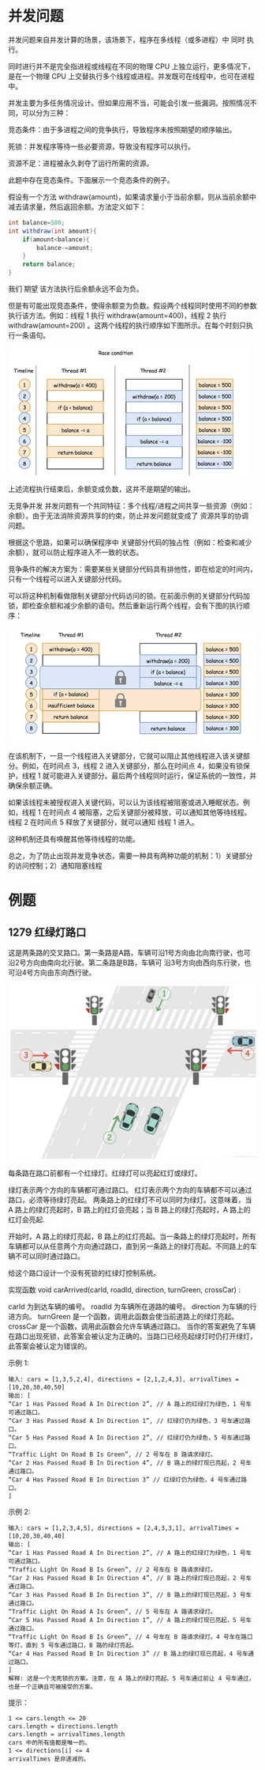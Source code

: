 # 并发问题 
并发问题来自并发计算的场景，该场景下，程序在多线程（或多进程）中 同时 执行。

同时进行并不是完全指进程或线程在不同的物理 CPU 上独立运行，更多情况下，是在一个物理 CPU 上交替执行多个线程或进程。并发既可在线程中，也可在进程中。

并发主要为多任务情况设计。但如果应用不当，可能会引发一些漏洞。按照情况不同，可以分为三种：

竞态条件：由于多进程之间的竞争执行，导致程序未按照期望的顺序输出。

死锁：并发程序等待一些必要资源，导致没有程序可以执行。

资源不足：进程被永久剥夺了运行所需的资源。

此题中存在竞态条件。下面展示一个竞态条件的例子。

假设有一个方法 withdraw(amount)，如果请求量小于当前余额，则从当前余额中减去请求量，然后返回余额。方法定义如下：

```java
int balance=500;
int withdraw(int amount){
    if(amount<balance){
        balance-=amount;
    }
    return balance;
}
```

我们 期望 该方法执行后余额永远不会为负。

但是有可能出现竞态条件，使得余额变为负数。假设两个线程同时使用不同的参数执行该方法。例如：线程 1 执行 withdraw(amount=400)，线程 2 执行 withdraw(amount=200)
。这两个线程的执行顺序如下图所示。在每个时刻只执行一条语句。

<img src="并发问题/image-20221005081917818.png" alt="image-20221005081917818" style="zoom:50%;" />

上述流程执行结束后，余额变成负数，这并不是期望的输出。

无竞争并发 并发问题有一个共同特征：多个线程/进程之间共享一些资源（例如：余额）。由于无法消除资源共享的约束，防止并发问题就变成了 资源共享的协调 问题。

根据这个思路，如果可以确保程序中 关键部分代码的独占性（例如：检查和减少余额），就可以防止程序进入不一致的状态。

竞争条件的解决方案为：需要某些关键部分代码具有排他性，即在给定的时间内，只有一个线程可以进入关键部分代码。

可以将这种机制看做限制关键部分代码访问的锁。在前面示例的关键部分代码加锁，即检查余额和减少余额的语句。然后重新运行两个线程，会有下图的执行顺序：

<img src="并发问题/image-20221005081935059.png" alt="image-20221005081935059" style="zoom:50%;" />

在该机制下，一旦一个线程进入关键部分，它就可以阻止其他线程进入该关键部分。例如，在时间点 3，线程 2 进入关键部分，那么在时间点 4，如果没有锁保护，线程 1 就可能进入关键部分。最后两个线程同时运行，保证系统的一致性，并确保余额正确。

如果该线程未被授权进入关键代码，可以认为该线程被阻塞或进入睡眠状态。例如，线程 1 在时间点 4 被阻塞，之后关键部分被释放，可以通知其他等待线程。线程 2 在时间点 5 释放了关键部分，就可以通知 线程 1 进入。

这种机制还具有唤醒其他等待线程的功能。

总之，为了防止出现并发竞争状态，需要一种具有两种功能的机制：1）关键部分的访问控制；2）通知阻塞线程


# 例题
## 1279 红绿灯路口

这是两条路的交叉路口。第一条路是A路，车辆可沿1号方向由北向南行驶，也可沿2号方向由南向北行驶。第二条路是B路，车辆可
沿3号方向由西向东行驶，也可沿4号方向由东向西行驶。

<img src="并发问题/image-20221007142945964.png" alt="image-20221007142945964" style="zoom:50%;" />

每条路在路口前都有一个红绿灯。红绿灯可以亮起红灯或绿灯。

绿灯表示两个方向的车辆都可通过路口。
红灯表示两个方向的车辆都不可以通过路口，必须等待绿灯亮起。
两条路上的红绿灯不可以同时为绿灯。这意味着，当 A 路上的绿灯亮起时，B 路上的红灯会亮起；当 B 路上的绿灯亮起时，A 路上的红灯会亮起.



开始时，A 路上的绿灯亮起，B 路上的红灯亮起。当一条路上的绿灯亮起时，所有车辆都可以从任意两个方向通过路口，直到另一条路上的绿灯亮起。不同路上的车辆不可以同时通过路口。

给这个路口设计一个没有死锁的红绿灯控制系统。

实现函数 void carArrived(carId, roadId, direction, turnGreen, crossCar) :

carId 为到达车辆的编号。
roadId 为车辆所在道路的编号。
direction 为车辆的行进方向。
turnGreen 是一个函数，调用此函数会使当前道路上的绿灯亮起。
crossCar 是一个函数，调用此函数会允许车辆通过路口。
当你的答案避免了车辆在路口出现死锁，此答案会被认定为正确的。当路口已经亮起绿灯时仍打开绿灯，此答案会被认定为错误的。

示例 1:
```
输入: cars = [1,3,5,2,4], directions = [2,1,2,4,3], arrivalTimes = [10,20,30,40,50]
输出: [
“Car 1 Has Passed Road A In Direction 2”, // A 路上的红绿灯为绿色，1 号车可通过路口。
“Car 3 Has Passed Road A In Direction 1”, // 红绿灯仍为绿色，3 号车通过路口。
“Car 5 Has Passed Road A In Direction 2”, // 红绿灯仍为绿色，5 号车通过路口。
“Traffic Light On Road B Is Green”, // 2 号车在 B 路请求绿灯。
“Car 2 Has Passed Road B In Direction 4”, // B 路上的绿灯现已亮起，2 号车通过路口。
“Car 4 Has Passed Road B In Direction 3” // 红绿灯仍为绿色，4 号车通过路口。
]
```

示例 2:
```
输入: cars = [1,2,3,4,5], directions = [2,4,3,3,1], arrivalTimes = [10,20,30,40,40]
输出: [
“Car 1 Has Passed Road A In Direction 2”, // A 路上的红绿灯为绿色，1 号车可通过路口。
“Traffic Light On Road B Is Green”, // 2 号车在 B 路请求绿灯。
“Car 2 Has Passed Road B In Direction 4”, // B 路上的绿灯现已亮起，2 号车通过路口。
“Car 3 Has Passed Road B In Direction 3”, // B 路上的绿灯现已亮起，3 号车通过路口。
“Traffic Light On Road A Is Green”, // 5 号车在 A 路请求绿灯。
“Car 5 Has Passed Road A In Direction 1”, // A 路上的绿灯现已亮起，5 号车通过路口。
“Traffic Light On Road B Is Green”, // 4 号车在 B 路请求绿灯。4 号车在路口等灯，直到 5 号车通过路口，B 路的绿灯亮起。
“Car 4 Has Passed Road B In Direction 3” // B 路上的绿灯现已亮起，4 号车通过路口。
]
解释: 这是一个无死锁的方案。注意，在 A 路上的绿灯亮起、5 号车通过前让 4 号车通过，也是一个正确且可被接受的方案。
```


提示：
```
1 <= cars.length <= 20
cars.length = directions.length
cars.length = arrivalTimes.length
cars 中的所有值都是唯一的。
1 <= directions[i] <= 4
arrivalTimes 是非递减的。
```